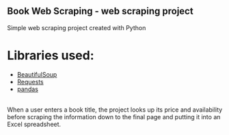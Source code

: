 ## Book Web Scraping - web scraping project

Simple web scraping project created with Python

# Libraries used:
* [BeautifulSoup](https://www.crummy.com/software/BeautifulSoup/bs4/doc/)
* [Requests](https://requests.readthedocs.io/en/latest/)
* [pandas](https://pandas.pydata.org)

<br>
When a user enters a book title, the project looks up its price and availability before scraping the information down to the final page and putting it into an Excel spreadsheet.
